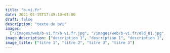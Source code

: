 ```yaml
---
title: "b-vi.fr"
date: 2021-01-15T17:49:10+01:00
draft: false
description: "texte de bvi"
images:
  ["/images/web/b-vi.fr/b-vi.fr.jpg", "/images/web/b-vi.fr/old_01.jpg", "/images/web/b-vi.fr/old_02.jpg", "/images/web/b-vi.fr/old_03.jpg"]
image_description: ["description 1", "description 1", "description 1", "description 1"]
image_title: ["titre 1", "titre 2", "titre 3", "titre 3"]
---
```

